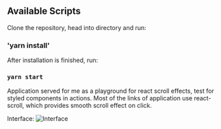 ## Available Scripts

Clone the repository, head into directory and run:

### 'yarn install'

After installation is finished, run:

### `yarn start`

Application served for me as a playground for react scroll effects,
test for styled components in actions. Most of the links of application use react-scroll, which provides smooth scroll effect on
click.

Interface:
![Interface](https://i.ibb.co/kVnNF9Z/Capture.png)
